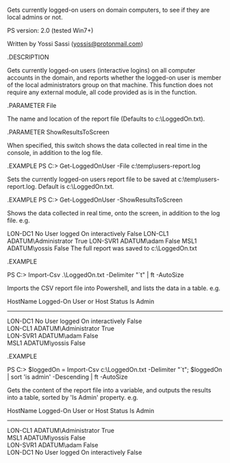 Gets currently logged-on users on domain computers, to see if they are local admins or not.

PS version: 2.0 (tested Win7+)

Written by Yossi Sassi (yossis@protonmail.com) 

.DESCRIPTION

Gets currently logged-on users (interactive logins) on all computer accounts in the domain, and reports whether the logged-on user is member of the local administrators group on that machine. This function does not require any external module, all code provided as is in the function.

.PARAMETER File

The name and location of the report file (Defaults to c:\LoggedOn.txt).

.PARAMETER ShowResultsToScreen

When specified, this switch shows the data collected in real time in the console, in addition to the log file.
   
.EXAMPLE
PS C:\> Get-LoggedOnUser -File c:\temp\users-report.log

Sets the currently logged-on users report file to be saved at c:\temp\users-report.log.
Default is c:\LoggedOn.txt.

.EXAMPLE
PS C:\> Get-LoggedOnUser -ShowResultsToScreen

Shows the data collected in real time, onto the screen, in addition to the log file.
e.g.

LON-DC1	No User logged On interactively	False
LON-CL1	ADATUM\Administrator	True
LON-SVR1	ADATUM\adam	False
MSL1	ADATUM\yossis	False
The full report was saved to c:\LoggedOn.txt

.EXAMPLE

PS C:\> Import-Csv .\LoggedOn.txt -Delimiter "`t" | ft -AutoSize

Imports the CSV report file into Powershell, and lists the data in a table.
e.g.

HostName Logged-On User or Host Status   Is Admin
-------- -----------------------------   --------
LON-DC1  No User logged On interactively False   
LON-CL1  ADATUM\Administrator            True    
LON-SVR1 ADATUM\adam                     False   
MSL1     ADATUM\yossis                   False   

.EXAMPLE

PS C:\> $loggedOn = Import-Csv c:\LoggedOn.txt -Delimiter "`t"; $loggedOn | sort 'is admin' -Descending | ft -AutoSize

Gets the content of the report file into a variable, and outputs the results into a table, sorted by 'Is Admin' property.
e.g.

HostName Logged-On User or Host Status   Is Admin
-------- -----------------------------   --------
LON-CL1  ADATUM\Administrator            True    
MSL1     ADATUM\yossis                   False   
LON-SVR1 ADATUM\adam                     False   
LON-DC1  No User logged On interactively False
